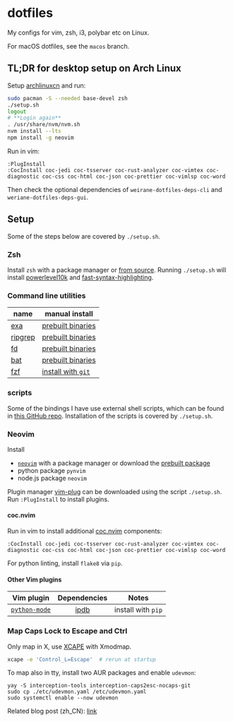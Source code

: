 # dotfiles

My configs for vim, zsh, i3, polybar etc on Linux.

For macOS dotfiles, see the `macos` branch.

## TL;DR for desktop setup on Arch Linux

Setup [archlinuxcn] and run:

```sh
sudo pacman -S --needed base-devel zsh
./setup.sh
logout
# **Login again**
. /usr/share/nvm/nvm.sh
nvm install --lts
npm install -g neovim
```

Run in vim:

```
:PlugInstall
:CocInstall coc-jedi coc-tsserver coc-rust-analyzer coc-vimtex coc-diagnostic coc-css coc-html coc-json coc-prettier coc-vimlsp coc-word
```

Then check the optional dependencies of `weirane-dotfiles-deps-cli` and
`weriane-dotfiles-deps-gui`.

[archlinuxcn]: https://lug.ustc.edu.cn/wiki/mirrors/help/archlinuxcn

## Setup

Some of the steps below are covered by `./setup.sh`.

### Zsh

Install `zsh` with a package manager or [from source][zsh-src]. Running
`./setup.sh` will install [powerlevel10k] and [fast-syntax-highlighting].

[zsh-src]: https://github.com/zsh-users/zsh/blob/master/INSTALL
[oh-my-zsh]: https://github.com/robbyrussell/oh-my-zsh
[powerlevel10k]: https://github.com/romkatv/powerlevel10k
[fast-syntax-highlighting]: https://github.com/zdharma/fast-syntax-highlighting

### Command line utilities

| name      | manual install                |
|-----------|-------------------------------|
| [exa]     | [prebuilt binaries][exa-bin]  |
| [ripgrep] | [prebuilt binaries][rg-bin]   |
| [fd]      | [prebuilt binaries][fd-bin]   |
| [bat]     | [prebuilt binaries][bat-rel]  |
| [fzf]     | [install with `git`][fzf-git] |

[exa]: https://github.com/ogham/exa
[exa-bin]: https://github.com/ogham/exa/releases
[ripgrep]: https://github.com/BurntSushi/ripgrep
[rg-bin]: https://github.com/BurntSushi/ripgrep/releases
[fd]: https://github.com/sharkdp/fd
[fd-bin]: https://github.com/sharkdp/fd/releases
[bat]: https://github.com/sharkdp/bat
[bat-rel]: https://github.com/sharkdp/bat/releases
[fzf]: https://github.com/junegunn/fzf
[fzf-git]: https://github.com/junegunn/fzf#using-git

### scripts

Some of the bindings I have use external shell scripts, which can be found in
[this GitHub repo][scripts-repo]. Installation of the scripts is covered by
`./setup.sh`.

[scripts-repo]: https://github.com/weirane/scripts

### Neovim

Install

- [`neovim`][nvim] with a package manager or download the [prebuilt package][nvim-bin]
- python package `pynvim`
- node.js package `neovim`

Plugin manager [vim-plug] can be downloaded using the script `./setup.sh`. Run
`:PlugInstall` to install plugins.

[nvim]: https://github.com/neovim/neovim
[nvim-bin]: https://github.com/neovim/neovim/releases
[vim-plug]: https://github.com/junegunn/vim-plug

#### coc.nvim

Run in vim to install additional [coc.nvim] components:

    :CocInstall coc-jedi coc-tsserver coc-rust-analyzer coc-vimtex coc-diagnostic coc-css coc-html coc-json coc-prettier coc-vimlsp coc-word

For python linting, install `flake8` via `pip`.

[coc.nvim]: https://github.com/neoclide/coc.nvim

#### Other Vim plugins

| Vim plugin      | Dependencies | Notes              |
|:---------------:|:------------:|:------------------:|
| [`python-mode`] | [ipdb]       | install with `pip` |


[`python-mode`]: https://github.com/python-mode/python-mode
[ipdb]: https://pypi.org/project/ipdb/
[`vim-autopep8`]: https://github.com/tell-k/vim-autopep8
[autopep8]: https://github.com/hhatto/autopep8#installation
[`vim-clang-format`]: https://github.com/rhysd/vim-clang-format

### Map Caps Lock to Escape and Ctrl

Only map in X, use [XCAPE] with Xmodmap.

```bash
xcape -e 'Control_L=Escape'  # rerun at startup
```

To map also in tty, install two AUR packages and enable `udevmon`:

    yay -S interception-tools interception-caps2esc-nocaps-git
    sudo cp ./etc/udevmon.yaml /etc/udevmon.yaml
    sudo systemctl enable --now udevmon

Related blog post (zh_CN): [link][blog-caps]

[XCAPE]: https://github.com/alols/xcape
[blog-caps]: https://weirane.github.io/2020/04/map-capslock-to-esc-and-ctrl.html
